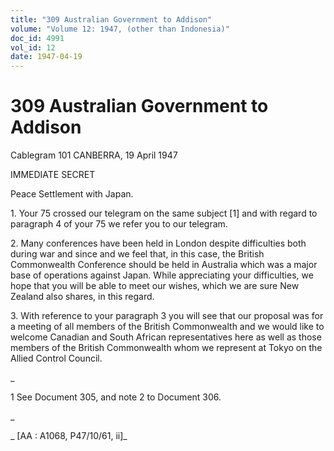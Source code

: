 ```yaml
---
title: "309 Australian Government to Addison"
volume: "Volume 12: 1947, (other than Indonesia)"
doc_id: 4991
vol_id: 12
date: 1947-04-19
---
```


# 309 Australian Government to Addison

Cablegram 101 CANBERRA, 19 April 1947

IMMEDIATE SECRET

Peace Settlement with Japan.

1\. Your 75 crossed our telegram on the same subject [1] and with regard to paragraph 4 of your 75 we refer you to our telegram.

2\. Many conferences have been held in London despite difficulties both during war and since and we feel that, in this case, the British Commonwealth Conference should be held in Australia which was a major base of operations against Japan. While appreciating your difficulties, we hope that you will be able to meet our wishes, which we are sure New Zealand also shares, in this regard.

3\. With reference to your paragraph 3 you will see that our proposal was for a meeting of all members of the British Commonwealth and we would like to welcome Canadian and South African representatives here as well as those members of the British Commonwealth whom we represent at Tokyo on the Allied Control Council.

_

1 See Document 305, and note 2 to Document 306.

_

_ [AA : A1068, P47/10/61, ii]_
